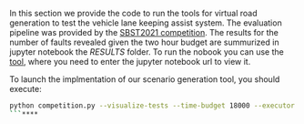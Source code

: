In this section we provide the code to run the tools for virtual road generation to test the vehicle lane keeping assist system. The evaluation pipeline 
was provided by the [SBST2021 competition](https://github.com/se2p/tool-competition-av).
The results for the number of faults revealed given the two hour budget are summurized  in jupyter notebook the *RESULTS* folder. 
To run the nobook you can use the [tool](https://nbviewer.jupyter.org/), where you need to enter the jupyter notebook url to view it.

To launch the implmentation of our scenario generation tool, you should execute:
```bash
python competition.py --visualize-tests --time-budget 18000 --executor beamng --map-size 200 --module-name swat_gen.swat_generator --class-name SwatTestGenerator --beamng-home "path to BeamNg installation"
```****
